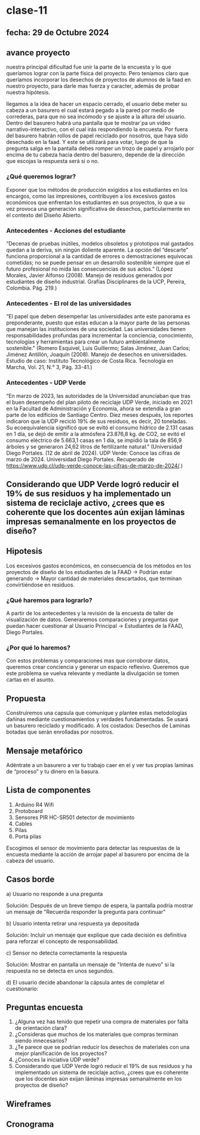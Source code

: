 # clase-11

## fecha: 29 de Octubre 2024

## avance proyecto

nuestra principal dificultad fue unir la parte de la encuesta y lo que queríamos lograr con la parte física del proyecto. Pero teníamos claro que queríamos incorporar los desechos de proyectos de alumnos de la faad en nuestro proyecto, para darle mas fuerza y caracter, además de probar nuestra hipótesis.

llegamos a la idea de hacer un espacio cerrado, el usuario debe meter su cabeza a un basurero el cual estará pegado a la pared por medio de correderas, para que no sea incómodo y se ajuste a la altura del usuario. Dentro del basurero habrá una pantalla que te mostrar´pa un video narrativo-interactivo, con el cual irás respondiendo la encuesta. Por fuera del basurero habrán rollos de papel reciclado por nosotros, que haya sido desechado en la faad. Y este se utilizará para votar, luego de que la pregunta salga en la pantalla debes romper un trozo de papel y arrojarlo por encima de tu cabeza hacia dentro del basurero, depende de la dirección que escojas la respuesta será si o no.

### ¿Qué queremos lograr?

Exponer que los métodos de producción exigidos a los estudiantes en los encargos, como las impresiones, contribuyen a los excesivos gastos económicos que enfrentan los estudiantes en sus proyectos, lo que a su vez provoca una generación significativa de desechos, particularmente en el contexto del Diseño Abierto.

### Antecedentes - Acciones del estudiante 

“Decenas de pruebas inútiles, modelos obsoletos y prototipos mal gastados quedan a la deriva, sin ningún doliente aparente. La opción del “descarte” funciona proporcional a la cantidad de errores o demostraciones equivocas cometidas; no se puede pensar en un desarrollo sostenible siempre que el futuro profesional no mida las consecuencias de sus actos.” (López Morales, Javier Alfonso (2008). Manejo de residuos generados por estudiantes de diseño industrial. Grafías Disciplinares de la UCP, Pereira, Colombia. 
Pág. 219.)

### Antecedentes - El rol de las universidades

“El papel que deben desempeñar las universidades ante este panorama es preponderante, puesto que estas educan a la mayor parte de las personas que manejan las instituciones de una sociedad. Las universidades tienen responsabilidades profundas para incrementar la conciencia, conocimiento, tecnologías y herramientas para crear un futuro ambientalmente sostenible.” (Romero Esquivel, Luis Guillermo; Salas Jiménez, Juan Carlos; Jiménez Antillón, Joaquín (2008). Manejo de desechos en universidades. Estudio de caso: Instituto Tecnológico de Costa Rica. Tecnología en Marcha, Vol. 21, N.° 3, Pág. 33-41.)

### Antecedentes - UDP Verde

“En marzo de 2023, las autoridades de la Universidad anunciaban que tras el buen desempeño del plan piloto de reciclaje UDP Verde, iniciado en 2021 en la Facultad de Administración y Economía, ahora se extendía a gran parte de los edificios de Santiago Centro. Diez meses después, los reportes indicaron que la UDP recicló 19% de sus residuos, es decir, 20 toneladas. Su ecoequivalencia significó que se evitó el consumo hídrico de 2.131 casas en 1 día, se dejó de emitir a la atmósfera 23.876,8 kg. de CO2, se evitó el consumo eléctrico de 5.663,1 casas en 1 día, se impidió la tala de 856,9 árboles y se generaron 24,62 litros de fertilizante natural.” (Universidad Diego Portales. (12 de abril de 2024). UDP Verde: Conoce las cifras de marzo de 2024. Universidad Diego Portales. Recuperado de https://www.udp.cl/udp-verde-conoce-las-cifras-de-marzo-de-2024/.)

## Considerando que UDP Verde logró reducir el 19% de sus residuos y ha implementado un sistema de reciclaje activo, ¿crees que es coherente que los docentes aún exijan láminas impresas semanalmente en los proyectos de diseño?

## Hipotesis

Los excesivos gastos económicos, en consecuencia de los métodos en los proyectos de diseño de los estudiantes de la FAAD -> Podrían estar generando -> Mayor cantidad de materiales descartados, que terminan convirtiéndose en residuos.

### ¿Qué haremos para lograrlo?

A partir de los antecedentes y la revisión de la encuesta de taller de visualización de datos. Generaremos comparaciones y preguntas que puedan hacer cuestionar al Usuario Principal -> Estudiantes de la FAAD, Diego Portales.

### ¿Por qué lo haremos?

Con estos problemas y comparaciones mas que corroborar datos, queremos crear conciencia y generar un espacio reflexivo. Queremos que este problema se vuelva relevante y mediante la divulgación se tomen cartas en el asunto.

## Propuesta

Construiremos una capsula que comunique y plantee estas metodologías dañinas mediante cuestionamientos y verdades fundamentadas. Se usará un basurero reciclado y modificado. A los costados: Desechos de Laminas botadas que serán enrolladas por nosotros. 

## Mensaje metafórico

Adéntrate a un basurero a ver tu trabajo caer en el y ver tus propias laminas de “proceso” y  tu dinero en la basura.

## Lista de componentes

1. Arduino R4 Wifi
2. Protoboard
3. Sensores PIR HC-SR501 detector de movimiento
4. Cables
5. Pilas
6. Porta pilas

Escogimos el sensor de movimiento para detectar las respuestas de la encuesta mediante la acción de arrojar papel al basurero por encima de la cabeza del usuario.

## Casos borde

a) Usuario no responde a una pregunta
 
Solución: Después de un breve tiempo de espera, la pantalla podría mostrar un mensaje de "Recuerda responder la pregunta para continuar"
 
b) Usuario intenta retirar una respuesta ya depositada

Solución: Incluir un mensaje que explique que cada decisión es definitiva para reforzar el concepto de responsabilidad.

c) Sensor no detecta correctamente la respuesta

Solución: Mostrar en pantalla un mensaje de "Intenta de nuevo" si la respuesta no se detecta en unos segundos. 

d) El usuario decide abandonar la cápsula antes de completar el cuestionario:


## Preguntas encuesta

 1. ¿Alguna vez has tenido que repetir una compra de materiales por falta de orientación clara?
 2. ¿Consideras que muchos de los materiales que compras terminan siendo innecesarios?
 3. ¿Te parece que se podrían reducir los desechos de materiales con una mejor planificación de los proyectos?
 4. ¿Conoces la iniciativa UDP verde?
 5. Considerando que UDP Verde logró reducir el 19% de sus residuos y ha implementado un sistema de reciclaje  activo, ¿crees que es coherente que los docentes aún exijan láminas impresas semanalmente en los proyectos de diseño?

## Wireframes 


## Cronograma
